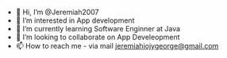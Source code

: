- 👋 Hi, I’m @Jeremiah2007
- 👀 I’m interested in App development
- 🌱 I’m currently learning Software Enginner at Java
- 💞️ I’m looking to collaborate on App Develeopment
- 📫 How to reach me - via mail jeremiahjojygeorge@gmail.com

<!---
Jeremiah2007/Jeremiah2007 is a ✨ special ✨ repository because its `README.md` (this file) appears on your GitHub profile.
You can click the Preview link to take a look at your changes.
--->
